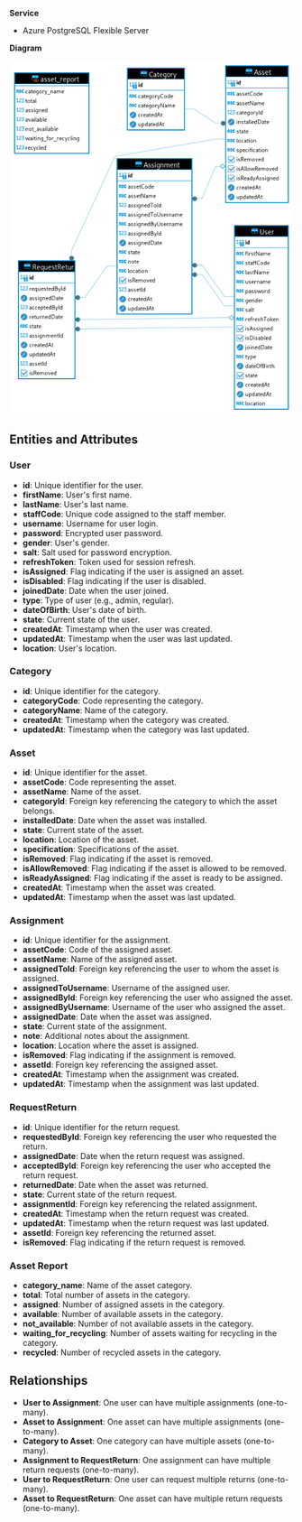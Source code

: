**Service** 
- Azure PostgreSQL Flexible Server

**Diagram**

![db.png](/.attachments/db-ab5a2175-244b-4818-a3b4-6db6e28ad729.png)

## Entities and Attributes

### User
- **id**: Unique identifier for the user.
- **firstName**: User's first name.
- **lastName**: User's last name.
- **staffCode**: Unique code assigned to the staff member.
- **username**: Username for user login.
- **password**: Encrypted user password.
- **gender**: User's gender.
- **salt**: Salt used for password encryption.
- **refreshToken**: Token used for session refresh.
- **isAssigned**: Flag indicating if the user is assigned an asset.
- **isDisabled**: Flag indicating if the user is disabled.
- **joinedDate**: Date when the user joined.
- **type**: Type of user (e.g., admin, regular).
- **dateOfBirth**: User's date of birth.
- **state**: Current state of the user.
- **createdAt**: Timestamp when the user was created.
- **updatedAt**: Timestamp when the user was last updated.
- **location**: User's location.

### Category
- **id**: Unique identifier for the category.
- **categoryCode**: Code representing the category.
- **categoryName**: Name of the category.
- **createdAt**: Timestamp when the category was created.
- **updatedAt**: Timestamp when the category was last updated.

### Asset
- **id**: Unique identifier for the asset.
- **assetCode**: Code representing the asset.
- **assetName**: Name of the asset.
- **categoryId**: Foreign key referencing the category to which the asset belongs.
- **installedDate**: Date when the asset was installed.
- **state**: Current state of the asset.
- **location**: Location of the asset.
- **specification**: Specifications of the asset.
- **isRemoved**: Flag indicating if the asset is removed.
- **isAllowRemoved**: Flag indicating if the asset is allowed to be removed.
- **isReadyAssigned**: Flag indicating if the asset is ready to be assigned.
- **createdAt**: Timestamp when the asset was created.
- **updatedAt**: Timestamp when the asset was last updated.

### Assignment
- **id**: Unique identifier for the assignment.
- **assetCode**: Code of the assigned asset.
- **assetName**: Name of the assigned asset.
- **assignedToId**: Foreign key referencing the user to whom the asset is assigned.
- **assignedToUsername**: Username of the assigned user.
- **assignedById**: Foreign key referencing the user who assigned the asset.
- **assignedByUsername**: Username of the user who assigned the asset.
- **assignedDate**: Date when the asset was assigned.
- **state**: Current state of the assignment.
- **note**: Additional notes about the assignment.
- **location**: Location where the asset is assigned.
- **isRemoved**: Flag indicating if the assignment is removed.
- **assetId**: Foreign key referencing the assigned asset.
- **createdAt**: Timestamp when the assignment was created.
- **updatedAt**: Timestamp when the assignment was last updated.

### RequestReturn
- **id**: Unique identifier for the return request.
- **requestedById**: Foreign key referencing the user who requested the return.
- **assignedDate**: Date when the return request was assigned.
- **acceptedById**: Foreign key referencing the user who accepted the return request.
- **returnedDate**: Date when the asset was returned.
- **state**: Current state of the return request.
- **assignmentId**: Foreign key referencing the related assignment.
- **createdAt**: Timestamp when the return request was created.
- **updatedAt**: Timestamp when the return request was last updated.
- **assetId**: Foreign key referencing the returned asset.
- **isRemoved**: Flag indicating if the return request is removed.

### Asset Report
- **category_name**: Name of the asset category.
- **total**: Total number of assets in the category.
- **assigned**: Number of assigned assets in the category.
- **available**: Number of available assets in the category.
- **not_available**: Number of not available assets in the category.
- **waiting_for_recycling**: Number of assets waiting for recycling in the category.
- **recycled**: Number of recycled assets in the category.

## Relationships

- **User to Assignment**: One user can have multiple assignments (one-to-many).
- **Asset to Assignment**: One asset can have multiple assignments (one-to-many).
- **Category to Asset**: One category can have multiple assets (one-to-many).
- **Assignment to RequestReturn**: One assignment can have multiple return requests (one-to-many).
- **User to RequestReturn**: One user can request multiple returns (one-to-many).
- **Asset to RequestReturn**: One asset can have multiple return requests (one-to-many).